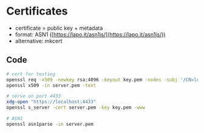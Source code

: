 # Certificates

* certificate = public key + metadata
* format: ASN1 ([https://lapo.it/asn1js/](https://lapo.it/asn1js/))
* alternative: mkcert

## Code

```bash
# cert for testing
openssl req -x509 -newkey rsa:4096 -keyout key.pem -nodes -subj '/CN=localhost' -days 365 -out server.pem
openssl x509 -in server.pem -text

# serve on port 4433
xdg-open "https://localhost:4433"
openssl s_server -cert server.pem -key key.pem -www

# ASN1
openssl asn1parse -in server.pem
```
